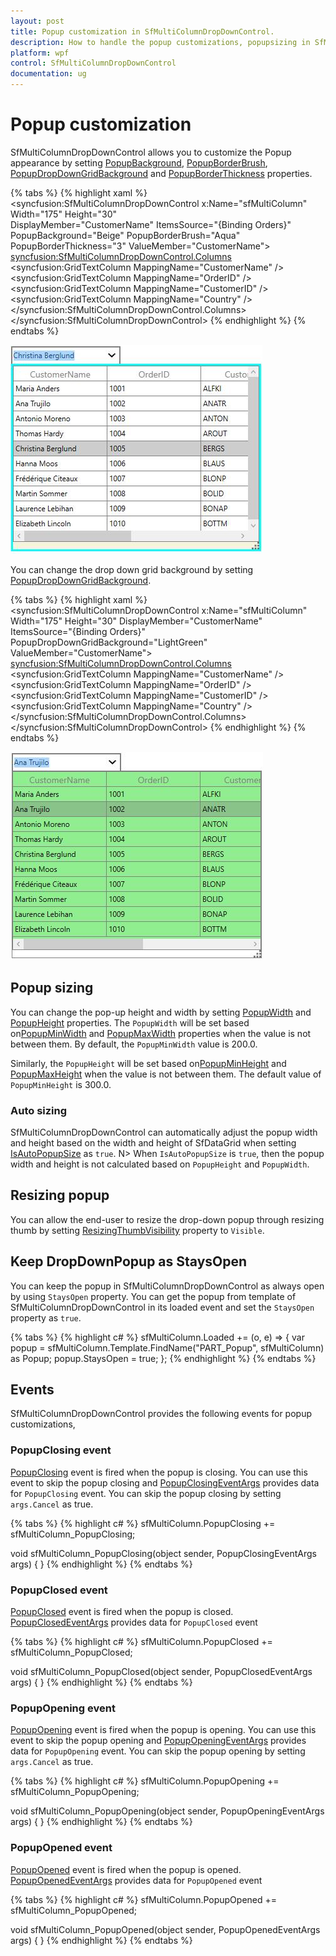 ```yaml
---
layout: post
title: Popup customization in SfMultiColumnDropDownControl.
description: How to handle the popup customizations, popupsizing in SfMultiColumnDropDownControl.
platform: wpf
control: SfMultiColumnDropDownControl
documentation: ug
---
```


# Popup customization
SfMultiColumnDropDownControl allows you to customize the Popup appearance by setting [PopupBackground](http://help.syncfusion.com/cr/cref_files/wpf/Syncfusion.SfGrid.WPF~Syncfusion.UI.Xaml.Grid.SfMultiColumnDropDownControl~PopupBackground.html), [PopupBorderBrush](http://help.syncfusion.com/cr/cref_files/wpf/Syncfusion.SfGrid.WPF~Syncfusion.UI.Xaml.Grid.SfMultiColumnDropDownControl~PopupBorderBrush.html), [PopupDropDownGridBackground](http://help.syncfusion.com/cr/cref_files/wpf/Syncfusion.SfGrid.WPF~Syncfusion.UI.Xaml.Grid.SfMultiColumnDropDownControl~PopupDropDownGridBackground.html) and [PopupBorderThickness](http://help.syncfusion.com/cr/cref_files/wpf/Syncfusion.SfGrid.WPF~Syncfusion.UI.Xaml.Grid.SfMultiColumnDropDownControl~PopupBorderThickness.html) properties.

{% tabs %}
{% highlight xaml %}
<syncfusion:SfMultiColumnDropDownControl x:Name="sfMultiColumn"
                                         Width="175"
                                         Height="30"                                                     
                                         DisplayMember="CustomerName"
                                         ItemsSource="{Binding Orders}"
                                         PopupBackground="Beige"
                                         PopupBorderBrush="Aqua"
                                         PopupBorderThickness="3"
                                         ValueMember="CustomerName">
                <syncfusion:SfMultiColumnDropDownControl.Columns>
                    <syncfusion:GridTextColumn MappingName="CustomerName" />
                    <syncfusion:GridTextColumn MappingName="OrderID" />
                    <syncfusion:GridTextColumn MappingName="CustomerID" />
                    <syncfusion:GridTextColumn MappingName="Country" />
                </syncfusion:SfMultiColumnDropDownControl.Columns>
</syncfusion:SfMultiColumnDropDownControl>
{% endhighlight %}
{% endtabs %}

![](Popup-customization_images/Popup-customization_img1.png)

You can change the drop down grid background by setting [PopupDropDownGridBackground](http://help.syncfusion.com/cr/cref_files/wpf/Syncfusion.SfGrid.WPF~Syncfusion.UI.Xaml.Grid.SfMultiColumnDropDownControl~PopupDropDownGridBackground.html).

{% tabs %}
{% highlight xaml %}
<syncfusion:SfMultiColumnDropDownControl x:Name="sfMultiColumn"
                                         Width="175"
                                         Height="30"
                                         DisplayMember="CustomerName"
                                         ItemsSource="{Binding Orders}"
                                         PopupDropDownGridBackground="LightGreen"
                                         ValueMember="CustomerName">
                <syncfusion:SfMultiColumnDropDownControl.Columns>
                    <syncfusion:GridTextColumn MappingName="CustomerName" />
                    <syncfusion:GridTextColumn MappingName="OrderID" />
                    <syncfusion:GridTextColumn MappingName="CustomerID" />
                    <syncfusion:GridTextColumn MappingName="Country" />
                </syncfusion:SfMultiColumnDropDownControl.Columns>
</syncfusion:SfMultiColumnDropDownControl>
{% endhighlight %}
{% endtabs %}

![](Popup-customization_images/Popup-customization_img2.png)

## Popup sizing

You can change the pop-up height and width by setting [PopupWidth](http://help.syncfusion.com/cr/cref_files/wpf/Syncfusion.SfGrid.WPF~Syncfusion.UI.Xaml.Grid.SfMultiColumnDropDownControl~PopupWidth.html) and [PopupHeight](http://help.syncfusion.com/cr/cref_files/wpf/Syncfusion.SfGrid.WPF~Syncfusion.UI.Xaml.Grid.SfMultiColumnDropDownControl~PopupHeight.html) properties. The `PopupWidth` will be set based on[PopupMinWidth](http://help.syncfusion.com/cr/cref_files/wpf/Syncfusion.SfGrid.WPF~Syncfusion.UI.Xaml.Grid.SfMultiColumnDropDownControl~PopupMinWidth.html) and [PopupMaxWidth](http://help.syncfusion.com/cr/cref_files/wpf/Syncfusion.SfGrid.WPF~Syncfusion.UI.Xaml.Grid.SfMultiColumnDropDownControl~PopupMaxWidth.html) properties when the value is not between them. By default, the `PopupMinWidth` value is 200.0. 

Similarly, the `PopupHeight` will be set based on[PopupMinHeight](http://help.syncfusion.com/cr/cref_files/wpf/Syncfusion.SfGrid.WPF~Syncfusion.UI.Xaml.Grid.SfMultiColumnDropDownControl~PopupMinHeight.html) and [PopupMaxHeight](http://help.syncfusion.com/cr/cref_files/wpf/Syncfusion.SfGrid.WPF~Syncfusion.UI.Xaml.Grid.SfMultiColumnDropDownControl~PopupMaxHeight.html) when the value is not between them. The default value of `PopupMinHeight` is 300.0. 

### Auto sizing

SfMultiColumnDropDownControl can automatically adjust the popup width and height based on the width and height of SfDataGrid when setting [IsAutoPopupSize](http://help.syncfusion.com/cr/cref_files/wpf/Syncfusion.SfGrid.WPF~Syncfusion.UI.Xaml.Grid.SfMultiColumnDropDownControl~IsAutoPopupSize.html) as `true`.
N> When `IsAutoPopupSize` is `true`, then the popup width and height is not calculated based on `PopupHeight` and `PopupWidth`.

## Resizing popup

You can allow the end-user to resize the drop-down popup through resizing thumb by setting [ResizingThumbVisibility](http://help.syncfusion.com/cr/cref_files/wpf/Syncfusion.SfGrid.WPF~Syncfusion.UI.Xaml.Grid.SfMultiColumnDropDownControl~ResizingThumbVisibility.html) property to `Visible`.

## Keep DropDownPopup as StaysOpen

You can keep the popup in SfMultiColumnDropDownControl as always open by using `StaysOpen` property. You can get the popup from template of SfMultiColumnDropDownControl in its loaded event and set the `StaysOpen` property as `true`.

{% tabs %}
{% highlight c# %}
sfMultiColumn.Loaded += (o, e) =>
{
   var popup = sfMultiColumn.Template.FindName("PART_Popup", sfMultiColumn) as Popup;
   popup.StaysOpen = true;
};
{% endhighlight %}
{% endtabs %}

## Events

SfMultiColumnDropDownControl provides the following events for popup customizations,
 
### PopupClosing event

[PopupClosing](http://help.syncfusion.com/cr/cref_files/wpf/Syncfusion.SfGrid.WPF~Syncfusion.UI.Xaml.Grid.SfMultiColumnDropDownControl~PopupClosing_EV.html) event is fired when the popup is closing. You can use this event to skip the popup closing and [PopupClosingEventArgs](http://help.syncfusion.com/cr/cref_files/wpf/Syncfusion.SfGrid.WPF~Syncfusion.UI.Xaml.Grid.PopupClosingEventArgs.html) provides data for `PopupClosing` event. You can skip the popup closing by setting `args.Cancel` as true.

{% tabs %}
{% highlight c# %}
sfMultiColumn.PopupClosing += sfMultiColumn_PopupClosing;

void sfMultiColumn_PopupClosing(object sender, PopupClosingEventArgs args)
{
}
{% endhighlight %}
{% endtabs %}

### PopupClosed event

[PopupClosed](http://help.syncfusion.com/cr/cref_files/wpf/Syncfusion.SfGrid.WPF~Syncfusion.UI.Xaml.Grid.SfMultiColumnDropDownControl~PopupClosed_EV.html) event is fired when the popup is closed. [PopupClosedEventArgs](http://help.syncfusion.com/cr/cref_files/wpf/Syncfusion.SfGrid.WPF~Syncfusion.UI.Xaml.Grid.PopupClosedEventArgs.html) provides data for `PopupClosed` event

{% tabs %}
{% highlight c# %}
sfMultiColumn.PopupClosed += sfMultiColumn_PopupClosed;

void sfMultiColumn_PopupClosed(object sender, PopupClosedEventArgs args)
{
}
{% endhighlight %}
{% endtabs %}

### PopupOpening event

[PopupOpening](http://help.syncfusion.com/cr/cref_files/wpf/Syncfusion.SfGrid.WPF~Syncfusion.UI.Xaml.Grid.SfMultiColumnDropDownControl~PopupOpening_EV.html) event is fired when the popup is opening. You can use this event to skip the popup opening and [PopupOpeningEventArgs](http://help.syncfusion.com/cr/cref_files/wpf/Syncfusion.SfGrid.WPF~Syncfusion.UI.Xaml.Grid.PopupOpeningEventArgs.html) provides data for `PopupOpening` event. You can skip the popup opening by setting `args.Cancel` as true.

{% tabs %}
{% highlight c# %}
sfMultiColumn.PopupOpening += sfMultiColumn_PopupOpening;

void sfMultiColumn_PopupOpening(object sender, PopupOpeningEventArgs args)
{
}
{% endhighlight %}
{% endtabs %}

### PopupOpened event

[PopupOpened](http://help.syncfusion.com/cr/cref_files/wpf/Syncfusion.SfGrid.WPF~Syncfusion.UI.Xaml.Grid.SfMultiColumnDropDownControl~PopupOpened_EV.html) event is fired when the popup is opened. [PopupOpenedEventArgs](http://help.syncfusion.com/cr/cref_files/wpf/Syncfusion.SfGrid.WPF~Syncfusion.UI.Xaml.Grid.PopupOpenedEventArgs.html) provides data for `PopupOpened` event

{% tabs %}
{% highlight c# %}
sfMultiColumn.PopupOpened += sfMultiColumn_PopupOpened;

void sfMultiColumn_PopupOpened(object sender, PopupOpenedEventArgs args)
{
}
{% endhighlight %}
{% endtabs %}
